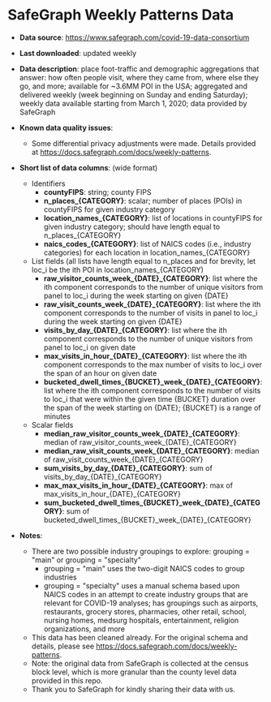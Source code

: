 # SafeGraph Weekly Patterns Data

- **Data source**: https://www.safegraph.com/covid-19-data-consortium

- **Last downloaded**: updated weekly

- **Data description**: place foot-traffic and demographic aggregations that answer: how often people visit, where they came from, where else they go, and more; available for ~3.6MM POI in the USA; aggregated and delivered weekly (week beginning on Sunday and ending Saturday); weekly data available starting from March 1, 2020; data provided by SafeGraph

- **Known data quality issues**: 
    - Some differential privacy adjustments were made. Details provided at https://docs.safegraph.com/docs/weekly-patterns.

- **Short list of data columns**: (wide format)
	- Identifiers
	    - **countyFIPS**: string; county FIPS
	    - **n_places_{CATEGORY}**: scalar; number of places (POIs) in countyFIPS for given industry category
	    - **location_names_{CATEGORY}**: list of locations in countyFIPS for given industry category; should have length equal to n_places_{CATEGORY}
	    - **naics_codes_{CATEGORY}**: list of NAICS codes (i.e., industry categories) for each location in location_names_{CATEGORY}
	- List fields (all lists have length equal to n_places and for brevity, let loc_i be the ith POI in location_names_{CATEGORY)
	    - **raw_visitor_counts_week_{DATE}_{CATEGORY}**: list where the ith component corresponds to the number of unique visitors from panel to loc_i during the week starting on given {DATE}
	    - **raw_visit_counts_week_{DATE}_{CATEGORY}**: list where the ith component corresponds to the number of visits in panel to loc_i during the week starting on given {DATE}
	    - **visits_by_day_{DATE}_{CATEGORY}**: list where the ith component corresponds to the number of unique visitors from panel to loc_i on given date
	    - **max_visits_in_hour_{DATE}_{CATEGORY}**: list where the ith component corresponds to the max number of visits to loc_i over the span of an hour on given date
	    - **bucketed_dwell_times_{BUCKET}\_week\_{DATE}\_{CATEGORY}**: list where the ith component corresponds to the number of visits to loc_i that were within the given time {BUCKET} duration over the span of the week starting on {DATE}; {BUCKET} is a range of minutes
	- Scalar fields
	    - **median_raw_visitor_counts_week_{DATE}_{CATEGORY}**: median of raw_visitor_counts_week\_{DATE}\_{CATEGORY}
	    - **median_raw_visit_counts_week_{DATE}_{CATEGORY}**: median of raw_visit_counts_week_{DATE}\_{CATEGORY}
	    - **sum_visits_by_day_{DATE}_{CATEGORY}**: sum of visits_by_day_{DATE}\_{CATEGORY}
	    - **max_max_visits_in_hour_{DATE}_{CATEGORY}**: max of max_visits_in_hour_{DATE}\_{CATEGORY}
	    - **sum_bucketed_dwell_times_{BUCKET}\_week\_{DATE}\_{CATEGORY}**: sum of bucketed_dwell_times_{BUCKET}\_week\_{DATE}\_{CATEGORY}
	


- **Notes**:

	- There are two possible industry groupings to explore: grouping = "main" or grouping = "specialty"
		- grouping = "main" uses the two-digit NAICS codes to group industries
		- grouping = "specialty" uses a manual schema based upon NAICS codes in an attempt to create industry groups that are relevant for COVID-19 analyses; has groupings such as airports, restaurants, grocery stores, pharmacies, other retail, school, nursing homes, medsurg hospitals, entertainment, religion organizations, and more
    - This data has been cleaned already. For the original schema and details, please see https://docs.safegraph.com/docs/weekly-patterns. 
    - Note: the original data from SafeGraph is collected at the census block level, which is more granular than the county level data provided in this repo.
    - Thank you to SafeGraph for kindly sharing their data with us.